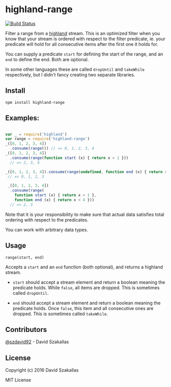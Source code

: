 # highland-range

[![Build Status](https://travis-ci.org/szdavid92/highland-range.svg?branch=master)](https://travis-ci.org/szdavid92/highland-range)


Filter a range from a [highland](https://github.com/caolan/highland) stream.
This is an optimized filter when you know that your stream is ordered with respect to
the filter predicate, ie. your predicate will hold for all consecutive
items after the first one it holds for.

You can supply a predicate `start` for defining the start of the range,
and an `end` to define the end. Both are optional.

In some other languages these are called `dropUntil` and `takeWhile` respectively,
but I didn't fancy creating two separate libraries.

## Install

```
npm install highland-range
```

## Examples:

```js

var _ = require('highland')
var range = require('highland-range')
_([0, 1, 2, 3, 4])
  .consume(range()) // => 0, 1, 2, 3, 4
_([0, 1, 2, 3, 4])
  .consume(range(function start (x) { return x > 1 }))
  // => 2, 3, 4

_([0, 1, 2, 3, 4]).consume(range(undefined, function end (x) { return x < 4 }))
 // => 0, 1, 2, 3

 _([0, 1, 2, 3, 4])
  .consume(range(
    function start (x) { return x > 1 },
    function end (x) { return x < 4 }))
  // => 2, 3

```

Note that it is your responsibility to make sure that actual data satisfies
total ordering with respect to the predicates.

You can work with arbitrary data types.

## Usage

`range(start, end)`

Accepts a `start` and an `end` function (both optional), and returns a highland
stream.

 - `start` should accept a stream element and return a boolean meaning the predicate holds.
 While `false`, all items are dropped. This is sometimes called `dropUntil`.

 - `end` should accept a stream element and return a boolean meaning the predicate holds. Once `false`,
 this item and all consecutive ones are dropped. This is sometimes called `takeWhile`.

## Contributors

[@szdavid92](https://github.com/szdavid92) - David Szakallas

## License

Copyright (c) 2016 David Szakallas

MIT License
